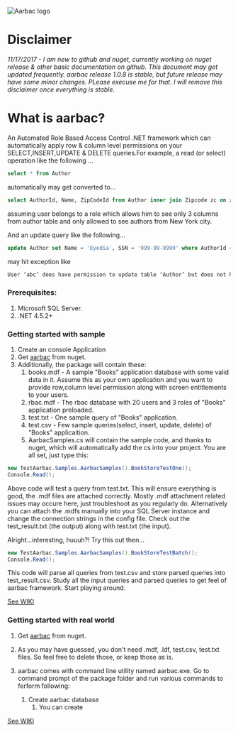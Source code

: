 ![Aarbac logo](https://github.com/eyedia/aarbac/blob/master/Eyedia.Aarbac.Framework/Graphics/rbac_128.png)

# Disclaimer
*11/17/2017 - I am new to github and nuget, currently working on nuget release & other basic documentation on github. This document may get updated frequently. aarbac release 1.0.8 is stable, but future release may have some minor changes. PLease execuse me for that. I will remove this disclaimer once everything is stable.*

# What is aarbac?
An Automated Role Based Access Control .NET framework which can automatically apply row & column level permissions on your SELECT,INSERT,UPDATE & DELETE queries.For example, a read (or select) operation like the following …

```sql
select * from Author
```
automatically may get converted to…

```sql
select AuthorId, Name, ZipCodeId from Author inner join Zipcode zc on zc.ZipCodeId = Author.ZipCodeId inner join City c on c.CityId = zc.CityId where c.Name = 'New York'
```

assuming user belongs to a role which allows him to see only 3 columns from author table and only allowed to see authors from New York city.

And an update query like the following…

```sql
update Author set Name = 'Eyedia', SSN = '999-99-9999' where AuthorId = 9999
```
may hit exception like 

```diff
User ‘abc’ does have permission to update table ‘Author’ but does not have permission to update column ‘SSN’
```

### Prerequisites:
1. Microsoft SQL Server.
2. .NET 4.5.2+

### Getting started with sample
1. Create an console Application
2. Get [aarbac](https://www.nuget.org/packages/aarbac.NET/) from nuget.
3. Additionally, the package will contain these:
    1. books.mdf - A sample "Books" application database with some valid data in it. Assume this as your own application and you want to provide row,column level permission along with screen entitlements to your users.
    2. rbac.mdf - The rbac database with 20 users and 3 roles of "Books" application preloaded.
    3. test.txt - One sample query of "Books" application.
    4. test.csv - Few sample queries(select, insert, update, delete) of "Books" applicaition.
    5. AarbacSamples.cs will contain the sample code, and thanks to nuget, which will automatically add the cs into your project. You are all set, just type this:
```cs
new TestAarbac.Samples.AarbacSamples().BookStoreTestOne();
Console.Read();
```
Above code will test a query from test.txt. This will ensure everything is good, the .mdf files are attached correctly. Mostly .mdf attachment related issues may occure here, just troubleshoot as you regularly do. Alternatively you can attach the .mdfs manually into your SQL Server instance and change the connection strings in the config file. Check out the test_result.txt (the output) along with test.txt (the input).

Alright...interesting, huuuh?! Try this out then...
```cs
new TestAarbac.Samples.AarbacSamples().BookStoreTestBatch();
Console.Read();
```
This code will parse all queries from test.csv and store parsed queries into test_result.csv. Study all the input queries and parsed queries to get feel of aarbac framework. Start playing around.

[See WIKI](https://github.com/eyedia/aarbac/wiki)

### Getting started with real world
1. Get [aarbac](https://www.nuget.org/packages/aarbac.NET/) from nuget.
2. As you may have guessed, you don't need .mdf, .ldf, test.csv, test.txt files. So feel free to delete those, or keep those as is.
3. aarbac comes with command line utility named aarbac.exe. Go to command prompt of the package folder and run various commands to ferform following:

    1. Create aarbac database
        1. You can create 
    
    
[See WIKI](https://github.com/eyedia/aarbac/wiki)
